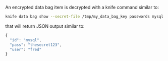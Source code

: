 An encrypted data bag item is decrypted with a knife command similar to:

```bash
knife data bag show --secret-file /tmp/my_data_bag_key passwords mysql
```

that will return JSON output similar to:

```javascript
{
  "id": "mysql",
  "pass": "thesecret123",
  "user": "fred"
}
```
